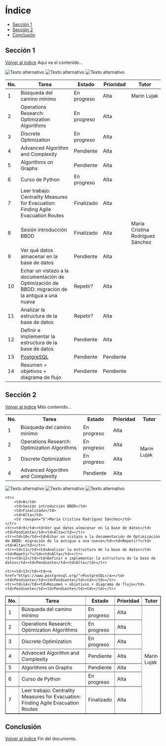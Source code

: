 # Índice
- [Sección 1](#Sección-1)
- [Sección 2](#Sección-2)
- [Conclusión](#Conclusión)

## Sección 1
[Volver al índice](#índice)
Aquí va el contenido...

![Texto alternativo](generated_image.png)
![Texto alternativo](generated_image.png)
![Texto alternativo](generated_image.png)


| No. | Tarea | Estado | Prioridad | Tutor |
|----|------------------------------------------|------------|------------|-------------------------------|
| 1  | Búsqueda del camino mínimo | En progreso | Alta | Marin Lujak |
| 2  | Operations Research: Optimization Algorithms | En progreso | Alta | |
| 3  | Discrete Optimization | En progreso | Alta | |
| 4  | Advanced Algorithm and Complexity | Pendiente | Alta | |
| 5  | Algorithms on Graphs | Pendiente | Alta | |
| 6  | Curso de Python | En progreso | Alta | |
| 7  | Leer trabajo: Centrality Measures for Evacuation: Finding Agile Evacuation Routes | Finalizado | Alta | |
| 8  | Sesión introducción BBDD | Finalizado | Alta | María Cristina Rodríguez Sánchez |
| 9  | Ver qué datos almacenar en la base de datos | Pendiente | Alta | |
| 10 | Echar un vistazo a la documentación de Optimización de BBDD: migración de la antigua a una nueva | Repetir? | Alta | |
| 11 | Analizar la estructura de la base de datos | Repetir? | Alta | |
| 12 | Definir e implementar la estructura de la base de datos | Pendiente | Alta | |
| 13 | [PostgreSQL](https://www.postgresql.org/) | Pendiente | Pendiente | |
| 14 | Resumen + objetivos + diagrama de flujo | Pendiente | Pendiente | |



## Sección 2
[Volver al índice](#índice)
Más contenido...

<table>
    <tr>
        <th>No.</th>
        <th>Tarea</th>
        <th>Estado</th>
        <th>Prioridad</th>
        <th>Tutor</th>
    </tr>
    <tr>
        <td>1</td>
        <td>Búsqueda del camino mínimo</td>
        <td>En progreso</td>
        <td>Alta</td>
        <td rowspan="7">Marin Lujak</td>
    </tr>
    <tr><td>2</td><td>Operations Research: Optimization Algorithms</td><td>En progreso</td><td>Alta</td></tr>
    <tr><td>3</td><td>Discrete Optimization</td><td>En progreso</td><td>Alta</td></tr>
    <tr><td>4</td><td>Advanced Algorithm and Complexity</td><td>Pendiente</td><td>Alta</td></tr>
</table>


![Texto alternativo](generated_image.png)
![Texto alternativo](generated_image.png)
![Texto alternativo](generated_image.png)

<table border="1">
    <tr>
        <th>No.</th>
        <th style="width: 400px;">Tarea</th>
        <th>Estado</th>
        <th>Prioridad</th>
        <th>Tutor</th>
    </tr>
    <tr>
        <td>1</td>
        <td>Búsqueda del camino mínimo</td>
        <td>En progreso</td>
        <td>Alta</td>
        <td rowspan="7">Marin Lujak</td>
    </tr>
    <tr><td>2</td><td>Operations Research: Optimization Algorithms</td><td>En progreso</td><td>Alta</td></tr>
    <tr><td>3</td><td>Discrete Optimization</td><td>En progreso</td><td>Alta</td></tr>
    <tr><td>4</td><td>Advanced Algorithm and Complexity</td><td>Pendiente</td><td>Alta</td></tr>
    <tr><td>5</td><td>Algorithms on Graphs</td><td>Pendiente</td><td>Alta</td></tr>
    <tr><td>6</td><td>Curso de Python</td><td>En progreso</td><td>Alta</td></tr>
    <tr><td>7</td><td>Leer trabajo: Centrality Measures for Evacuation: Finding Agile Evacuation Routes</td><td>Finalizado</td><td>Alta</td></tr>
    
    <tr>
        <td>8</td>
        <td>Sesión introducción BBDD</td>
        <td>Finalizado</td>
        <td>Alta</td>
        <td rowspan="5">María Cristina Rodríguez Sánchez</td>
    </tr>
    <tr><td>9</td><td>Ver qué datos almacenar en la base de datos</td><td>Pendiente</td><td>Alta</td></tr>
    <tr><td>10</td><td>Echar un vistazo a la documentación de Optimización de BBDD: migración de la antigua a una nueva</td><td>Repetir?</td><td>Alta</td></tr>
    <tr><td>11</td><td>Analizar la estructura de la base de datos</td><td>Repetir?</td><td>Alta</td></tr>
    <tr><td>12</td><td>Definir e implementar la estructura de la base de datos</td><td>Pendiente</td><td>Alta</td></tr>

    <tr><td>13</td><td><a href="https://www.postgresql.org/">PostgreSQL</a></td><td>Pendiente</td><td>Pendiente</td><td></td></tr>
    <tr><td>14</td><td>Resumen + objetivos + diagrama de flujo</td><td>Pendiente</td><td>Pendiente</td><td></td></tr>
</table>




## Conclusión
[Volver al índice](#índice)
Fin del documento.
